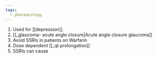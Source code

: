 ```yaml
---
tags:
  - pharmacology
---
```

1. Used for [[depression]].
2. [[_glaucoma- acute angle closure|Acute angle closure glaucoma]]
3. Avoid SSRIs in patients on Warfarin
4. Dose dependent [[_qt prolongation]]
5. SSRIs can cause 